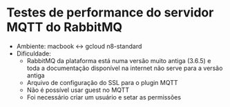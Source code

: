 # Testes de performance do servidor MQTT do RabbitMQ

* Ambiente: macbook <-> gcloud n8-standard
* Dificuldade: 
	* RabbitMQ da plataforma está numa versão muito antiga (3.6.5) e toda
      a documentação disponível na internet não serve para a versão antiga
    * Arquivo de configuração do SSL para o plugin MQTT
    * Não é possível usar guest no MQTT
    * Foi necessário criar um usuário e setar as permissões
